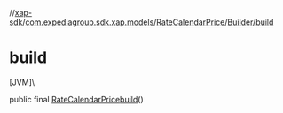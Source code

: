 //[xap-sdk](../../../../index.md)/[com.expediagroup.sdk.xap.models](../../index.md)/[RateCalendarPrice](../index.md)/[Builder](index.md)/[build](build.md)

# build

[JVM]\

public final [RateCalendarPrice](../index.md)[build](build.md)()
